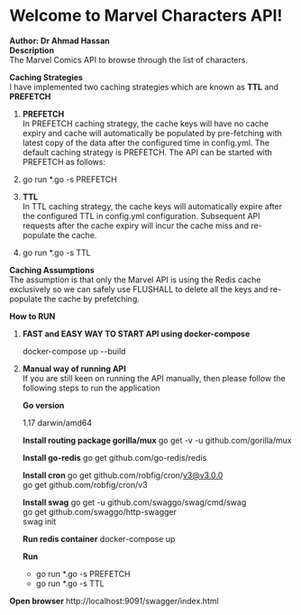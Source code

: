 # Welcome to Marvel Characters API!  
  **Author: Dr Ahmad Hassan**    
 **Description**  
The Marvel Comics API to browse through the list of characters.    
    
  **Caching Strategies**  
  I have implemented two caching strategies which are known as **TTL** and **PREFETCH**  
    
 1. **PREFETCH**   
 In PREFETCH caching strategy, the cache keys will have no cache expiry and cache will automatically be populated by pre-fetching with latest copy of the data after the configured time in config.yml. The default caching strategy is PREFETCH. The API can be started with PREFETCH as follows:  
 2. go run *.go -s PREFETCH  
  
 3. **TTL**  
  In TTL caching strategy, the cache keys will automatically expire after the configured TTL in config.yml configuration. Subsequent API requests after the cache expiry will incur the cache miss and re-populate the cache.  
 4. go run *.go -s TTL  
  
**Caching Assumptions**  
The assumption is that only the Marvel API is using the Redis cache exclusively so we can safely use FLUSHALL to delete all the keys and re-populate the cache by prefetching.  
 
 **How to RUN**
 1. **FAST and EASY WAY TO START API using docker-compose**

	docker-compose up --build  
  
  
2. **Manual way of running API**  
If you are still keen on running the API manually, then please follow the following steps to run the application  
  
	**Go version**  
	  
	1.17 darwin/amd64    
	    
	 **Install routing package gorilla/mux** go get -v -u github.com/gorilla/mux    
	    
	**Install go-redis** go get github.com/go-redis/redis    
	    
	**Install cron** go get github.com/robfig/cron/v3@v3.0.0    
	go get github.com/robfig/cron/v3    
	    
	**Install swag** go get -u github.com/swaggo/swag/cmd/swag    
	go get github.com/swaggo/http-swagger    
	swag init    
	    
	**Run redis container** docker-compose up    
	    
	**Run**   
	 - go run *.go -s PREFETCH     
	 - go run *.go -s TTL  
    
**Open browser** http://localhost:9091/swagger/index.html
